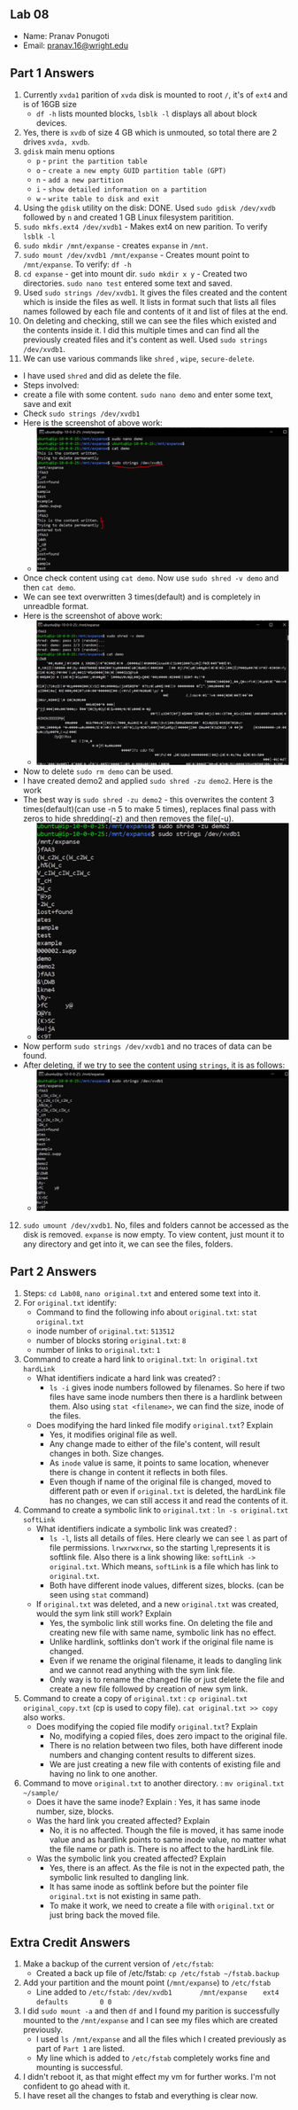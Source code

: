 ## Lab 08

- Name: Pranav Ponugoti
- Email: pranav.16@wright.edu

## Part 1 Answers

1. Currently `xvda1` parition of `xvda` disk is mounted to root `/`, it's of `ext4` and is of 16GB size 
    - `df -h` lists mounted blocks, `lsblk -l` displays all about block devices.
2. Yes, there is `xvdb` of size 4 GB which is unmouted, so total there are 2 drives `xvda, xvdb`.
3. `gdisk` main menu options
   - `p` - `print the partition table`
   - `o` - `create a new empty GUID partition table (GPT)`
   - `n` - `add a new partition`
   - `i` - `show detailed information on a partition`
   - `w` - `write table to disk and exit`
4. Using the `gdisk` utility on the disk: DONE. Used `sudo gdisk /dev/xvdb` followed by `n` and created 1 GB Linux filesystem paritition.
5. `sudo mkfs.ext4 /dev/xvdb1` - Makes ext4 on new parition. To verify `lsblk -l`
6. `sudo mkdir /mnt/expanse` - creates `expanse` in `/mnt`.
7. `sudo mount /dev/xvdb1 /mnt/expanse` - Creates mount point to `/mnt/expanse`. To verify: `df -h`
8. `cd expanse` - get into mount dir. `sudo mkdir x y` - Created two directories. `sudo nano test` entered some text and saved.
9. Used `sudo strings /dev/xvdb1`. It gives the files created and the content which is inside the files as well. It lists in format such that lists all files names followed by each file and contents of it and list of files at the end.
10. On deleting and checking, still we can see the files which existed and the contents inside it. I did this multiple times and can find all the previously created files and it's content as well. Used `sudo strings /dev/xvdb1`.
11. We can use various commands like `shred` , `wipe`, `secure-delete`. 
  - I have used `shred` and did as delete the file.
  - Steps involved: 
   - create a file with some content. `sudo nano demo` and enter some text, save and exit
   - Check `sudo strings /dev/xvdb1`
   - Here is the screenshot of above work:
      - ![Before applying shred](Capture1.PNG)
   - Once check content using `cat demo`. Now use `sudo shred -v demo` and then `cat demo`. 
   - We can see text overwritten 3 times(default) and is completely in unreadble format.
   - Here is the screenshot of above work:
      - ![After applying shred](Capture2.png)
   - Now to delete `sudo rm demo` can be used.
   - I have created demo2 and applied `sudo shred -zu demo2`. Here is the work
   - The best way is `sudo shred -zu demo2` - this overwrites the content 3 times(default)(can use -n 5 to make 5 times), replaces final pass with zeros to hide shredding(-z) and then removes the file(-u).
      - ![Applying strings after shred -zu](Capture4.PNG)
   - Now perform `sudo strings /dev/xvdb1` and no traces of data can be found.
   - After deleting, if we try to see the content using `strings`, it is as follows:
      - ![Applying strings after shred](Capture3.PNG)
12. `sudo umount /dev/xvdb1`. No, files and folders cannot be accessed as the disk is removed. `expanse` is now empty. To view content, just mount it to any directory and get into it, we can see the files, folders.


## Part 2 Answers

1. Steps: `cd Lab08`, `nano original.txt` and entered some text into it.
2. For `original.txt` identify:
   - Command to find the following info about `original.txt`: `stat original.txt`
   - inode number of `original.txt`: `513512`
   - number of blocks storing `original.txt`: `8`
   - number of links to `original.txt`: `1`
3. Command to create a hard link to `original.txt`: `ln original.txt hardLink`
   - What identifiers indicate a hard link was created? : 
      - `ls -i` gives inode numbers followed by filenames. So here if two files have same inode numbers then there is a hardlink between them. Also using `stat <filename>`, we can find the size, inode of the files.
   - Does modifying the hard linked file modify `original.txt`? Explain
      - Yes, it modifies original file as well.
      - Any change made to either of the file's content, will result changes in both. Size changes.
      - As `inode` value is same, it points to same location, whenever there is change in content it reflects in both files.
      - Even though if name of the original file is changed, moved to different path or even if `original.txt` is deleted, the hardLink file has no changes, we can still access it and read the contents of it.
4. Command to create a symbolic link to `original.txt` : `ln -s original.txt softLink`
   - What identifiers indicate a symbolic link was created? : 
      - `ls -l`, lists all details of files. Here clearly we can see `l` as part of file permissions. `lrwxrwxrwx`, so the starting `l`,represents it is softlink file. Also there is a link showing like: `softLink -> original.txt`. Which means, `softLink` is a file which has link to `original.txt`.
      - Both have different inode values, different sizes, blocks. (can be seen using `stat` command)
   - If `original.txt` was deleted, and a new `original.txt` was created, would the sym link still work? Explain
      - Yes, the symbolic link still works fine. On deleting the file and creating new file with same name, symbolic link has no effect.
      - Unlike hardlink, softlinks don't work if the original file name is changed.
      - Even if we rename the original filename, it leads to dangling link and we cannot read anything with the sym link file.
      - Only way is to rename the changed file or just delete the file and create a new file followed by creation of new sym link.
5. Command to create a copy of `original.txt` : `cp original.txt original_copy.txt` (cp is used to copy file). `cat original.txt >> copy` also works.
   - Does modifying the copied file modify `original.txt`? Explain
      - No, modifying a copied files, does zero impact to the original file.
      - There is no relation between two files, both have different inode numbers and changing content results to different sizes.
      - We are just creating a new file with contents of existing file and having no link to one another.
6. Command to move `original.txt` to another directory. : `mv original.txt ~/sample/`
   - Does it have the same inode? Explain : Yes, it has same inode number, size, blocks.
   - Was the hard link you created affected? Explain
      - No, it is no affected. Though the file is moved, it has same inode value and as hardlink points to same inode value, no matter what the file name or path is. There is no affect to the hardLink file.
   - Was the symbolic link you created affected? Explain
      - Yes, there is an affect. As the file is not in the expected path, the symbolic link resulted to dangling link.
      - It has same inode as softlink before but the pointer file `original.txt` is not existing in same path.
      - To make it work, we need to create a file with `original.txt` or just bring back the moved file.

## Extra Credit Answers

1. Make a backup of the current version of `/etc/fstab`: 
   - Created a back up file of /etc/fstab: `cp /etc/fstab ~/fstab.backup`
2. Add your partition and the mount point (`/mnt/expanse`) to `/etc/fstab`
   - Line added to `/etc/fstab`: `/dev/xvdb1       /mnt/expanse    ext4    defaults        0 0`
3. I did `sudo mount -a` and then `df` and I found my parition is successfully mounted to the `/mnt/expanse` and I can see my files which are created previously.
   - I used `ls /mnt/expanse` and all the files which I created previously as part of `Part 1` are listed.
   - My line which is added to `/etc/fstab` completely works fine and mounting is successful.
4. I didn't reboot it, as that might effect my vm for further works. I'm not confident to go ahead with it.
5. I have reset all the changes to fstab and everything is clear now.
